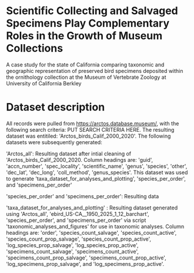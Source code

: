  # Scientific Collecting and Salvaged Specimens Play Complementary Roles in the Growth of Museum Collections 
 A case study for the state of California comparing taxonomic and geographic representation of preserved bird specimens deposited within the ornithology collection at the Museum of Vertebrate Zoology at University of California Berkley
 
 # Dataset description
 All records were pulled from https://arctos.database.museum/, with the following search criteria: PUT SEARCH CRITERIA HERE. The resulting dataset was entitiled: 
 'Arctos_birds_Calif_2000_2020'. The following datasets were subsequently generated:
 
 'Arctos_all': Resulting dataset after intial cleaning of 'Arctos_birds_Calif_2000_2020. Column headings are: 'guid', 'accn_number', 'spec_locality', 'scientific_name', 'genus', 'species', 'other', 'dec_lat', 'dec_long', 'coll_method', 'genus_species'. This dataset was used to generate 'taxa_dataset_for_analyses_and_plotting', 'species_per_order', and 'specimens_per_order'

'species_per_order' and 'specimens_per_order': Resulting data

'taxa_dataset_for_analyses_and_plotting' : Resulting dataset generated using 'Arctos_all', 'ebird_US-CA__1950_2025_1_12_barchart', 'species_per_order', and 'specimens_per_order' via script 'taxonomic_analyses_and_figures' for use in taxonomic analyses. Column headings are: 'order', 'species_count_salvage', 'species_count_active', 'species_count_prop_salvage', 'species_count_prop_active', 'log_species_prop_salvage', 'log_species_prop_active', 'specimens_count_salvage', 'specimens_count_active', 'specimens_count_prop_salvage', 'specimens_count_prop_active', 'log_specimens_prop_salvage', and 'log_specimens_prop_active'.
 
